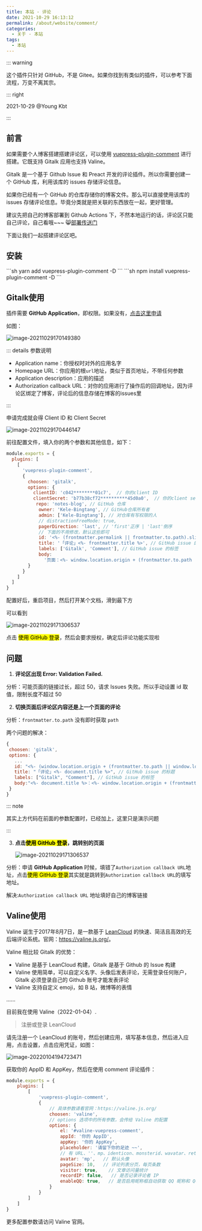 ```yaml
---
title: 本站 - 评论
date: 2021-10-29 16:13:12
permalink: /about/website/comment/
categories:
  - 关于 - 本站
tags: 
  - 本站
---
```




::: warning

这个插件只针对 GitHub，不是 Gitee。如果你找到有类似的插件，可以参考下面流程，万变不离其宗。

::: right

2021-10-29 @Young Kbt

:::

## 前言

如果需要个人博客搭建搭建评论区，可以使用 [vuepress-plugin-comment](https://github.com/dongyuanxin/vuepress-plugin-comment) 进行搭建。它既支持 Gitalk 应用也支持 Valine。

Gitalk 是一个基于 Github Issue 和 Preact 开发的评论插件。所以你需要创建一个 GitHub 库，利用该库的 issues 存储评论信息。

如果你已经有一个 GitHub 的仓库存储你的博客文件。那么可以直接使用该库的 issues 存储评论信息。毕竟分类就是把关联的东西放在一起，更好管理。

建议先把自己的博客部署到 Github Actions 下，不然本地运行的话，评论区只能自己评论，自己看哦~~~ :smile_cat:[部署传送门](/about/website/deploy/)

下面让我们一起搭建评论区吧。

## 安装

<code-group>
  <code-block title="YARN" active>
  ```sh
  yarn add vuepress-plugin-comment -D
  ```
  </code-block>

  <code-block title="NPM">
  ```sh
  npm install vuepress-plugin-comment -D
  ```
  </code-block>
</code-group>



## Gitalk使用

插件需要 **GitHub Application**，即权限。如果没有，[点击这里申请](https://github.com/settings/applications/new)

如图：

![image-20211029170149380](https://cdn.jsdelivr.net/gh/Kele-Bingtang/static/img/%E5%85%B3%E4%BA%8E%E5%8D%9A%E5%AE%A2/20211029170449.png)

::: details 参数说明

- Application name：你授权时对外的应用名字
- Homepage URL：你应用的根`url`地址，类似于首页地址，不带任何参数
- Application description：应用的描述
- Authorization callback URL：对你的应用进行了操作后的回调地址，因为评论区绑定了博客，评论后的信息存储在博客的issues里

:::

申请完成就会得 Client ID 和 Client Secret

![image-20211029170446147](https://cdn.jsdelivr.net/gh/Kele-Bingtang/static/img/%E5%85%B3%E4%BA%8E%E5%8D%9A%E5%AE%A2/20211029170726.png)

前往配置文件，填入你的两个参数和其他信息，如下：

```js
module.exports = {
  plugins: [
    [
      'vuepress-plugin-comment',
      {
        choosen: 'gitalk', 
        options: {
          clientID: 'c042********01c7',  // 你的client ID
          clientSecret: 'b77b38cf72**********45d0a0',  // 你的client secret
           repo: 'notes-blog', // GitHub 仓库
            owner: 'Kele-Bingtang', // GitHub仓库所有者
            admin: ['Kele-Bingtang'], // 对仓库有写权限的人
            // distractionFreeMode: true,
            pagerDirection: 'last', // 'first'正序 | 'last'倒序
            // 下面的不用修改，默认这些即可
            id: '<%- (frontmatter.permalink || frontmatter.to.path).slice(-16) %>', //  页面的唯一标识,长度不能超过50
            title: '「评论」<%- frontmatter.title %>', // GitHub issue 的标题
            labels: ['Gitalk', 'Comment'], // GitHub issue 的标签
            body:
              '页面：<%- window.location.origin + (frontmatter.to.path || window.location.pathname) %>', // GitHub issue 的内容
        }
      }
    ]
  ]
}
```

配置好后，重启项目，然后打开某个文档，滑到最下方

可以看到

![image-20211029171306537](https://cdn.jsdelivr.net/gh/Kele-Bingtang/static/img/%E5%85%B3%E4%BA%8E%E5%8D%9A%E5%AE%A2/20211029171308.png)

点击 <mark>使用 GitHub 登录</mark>，然后会要求授权，确定后评论功能实现啦

## 问题

1. **评论区出现 Error: Validation Failed.**

分析：可能页面的链接过长，超过 50，请求 Issues 失败。所以手动设置 id 取值，限制长度不超过 50

2. **切换页面后评论区内容还是上一个页面的评论**

分析：`frontmatter.to.path` 没有即时获取 `path`

两个问题的解决：

```js
{
 choosen: 'gitalk', 
 options: {
   ...
   id: "<%- (window.location.origin + (frontmatter.to.path || window.location.pathname)).slice(-50) %>", //  页面的唯一标识,长度不能超过50
   title: "「评论」<%- document.title %>", // GitHub issue 的标题
   labels: ["Gitalk", "Comment"], // GitHub issue 的标签
   body:"<%- document.title %>：<%- window.location.origin + (frontmatter.to.path || window.location.pathname) %>" // GitHub issue 的内容
 }
}
```

::: note

其实上方代码在前面的参数配置时，已经加上，这里只是演示问题

:::

3. **点击<mark>使用 GitHub 登录</mark>，跳转别的页面**

    ![image-20211029171306537](https://cdn.jsdelivr.net/gh/Kele-Bingtang/static/img/%E5%85%B3%E4%BA%8E%E5%8D%9A%E5%AE%A2/20211029171308.png)

分析：申请 **GitHub Application** 时候，填错了`Authorization callback URL`地址，点击<mark>使用 GitHub 登录</mark>其实就是跳转到`Authorization callback URL`的填写地址。

解决:`Authorization callback URL` 地址填好自己的博客链接

## Valine使用

Valine 诞生于2017年8月7日，是一款基于 [LeanCloud](https://leancloud.cn/) 的快速、简洁且高效的无后端评论系统。官网：<https://valine.js.org/>。

Valine 相比较 Gitalk 的优势：

- Valine 是基于 LeanCloud 构建，Gitalk 是基于 Github 的 Issue 构建
- Valine 使用简单，可以自定义名字、头像后发表评论，无需登录任何账户，Gitalk 必须登录自己的 Github 账号才能发表评论
- Valine 支持自定义 emoji，如 B 站，微博等的表情

......

目前我在使用 Valine（2022-01-04）.

> 注册或登录 LeanCloud

请先注册一个 LeanCloud 的账号，然后创建应用，填写基本信息，然后进入应用，点击设置，点击应用凭证，如图：

![image-20220104194723471](https://cdn.jsdelivr.net/gh/Kele-Bingtang/static/img/%E5%85%B3%E4%BA%8E/%E5%85%B3%E4%BA%8E%E6%9C%AC%E7%AB%99/20220104194725.png)

获取你的 AppID 和 AppKey，然后在使用 comment 评论插件：

```js
module.exports = {
    plugins: [
        [
            'vuepress-plugin-comment',
            {
                // 具体参数请看官网：https://valine.js.org/
                choosen: 'valine',
                // options 选项中的所有参数，会传给 Valine 的配置
                options: {
                    el: '#valine-vuepress-comment',
                    appId: '你的 AppID',
                    appKey: '你的 AppKey',
                    placeholder: '请留下你的足迹 ~~',
                    // 有 URL、''、mp、identicon、monsterid、wavatar、retro、robohash、hide 头像选择，具体头像是什么样子，请访问 https://valine.js.org/avatar.html
                    avatar: 'mp',	// 默认头像
                    pageSize: 10,   // 评论列表分页，每页条数
                    visitor: true,    // 文章访问量统计
                    recordIP: false,   // 是否记录评论者 IP
                    enableQQ: true,   // 是否启用昵称框自动获取 QQ 昵称和 QQ 头像, 默认关闭
                }
            }
        ]
    ]
}
```

更多配置参数请访问 Valine 官网。
